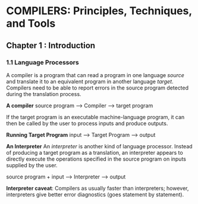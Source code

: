 # COMPILERS: Principles, Techniques, and Tools

## Chapter 1 : Introduction 

### 1.1 Language Processors
A compiler is a program that can read a program in one language *source* and translate it to an equivalent program in another language *target*.
Compilers need to be able to report errors in the source program detected during the translation process.

**A compiler**
source program --> Compiler --> target program

If the target program is an executable machine-language program, it can then be called by the user to process inputs and produce outputs.

**Running Target Program**
input --> Target Program --> output

**An Interpreter**
An *interpreter* is another kind of language processor. Instead of producing a target program as a translation, an interpreter appears to directly execute the operations specified in the source program on inputs supplied by the user.

source program + input --> Interpreter --> output

**Interpreter caveat**: Compilers as usually faster than interpreters; however, interpreters give better error diagnostics (goes statement by statement).

